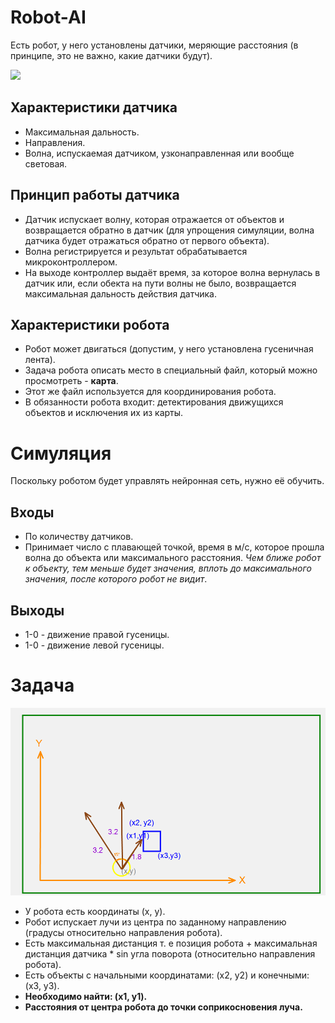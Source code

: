 # Robot-AI

Есть робот, у него установлены датчики, меряющие расстояния (в принципе, это не важно, какие датчики будут).

![](https://github.com/farwydi/robot-ai/blob/master/docs/robot-vis.png?raw=true)

## Характеристики датчика

- Максимальная дальность.
- Направления.
- Волна, испускаемая датчиком, узконаправленная или вообще световая.

## Принцип работы датчика

- Датчик испускает волну, которая отражается от объектов и возвращается обратно в датчик (для упрощения симуляции, волна датчика будет отражаться обратно от первого объекта).
- Волна регистрируется и результат обрабатывается микроконтроллером.
- На выходе контроллер выдаёт время, за которое волна вернулась в датчик или, если обекта на пути волны не было, возвращается максимальная дальность действия датчика.

## Характеристики робота

- Робот может двигаться (допустим, у него установлена гусеничная лента).
- Задача робота описать место в специальный файл, который можно просмотреть - **карта**.
- Этот же файл используется для координирования робота.
- В обязанности робота входит: детектирования движущихся объектов и исключения их из карты.

# Симуляция

Поскольку роботом будет управлять нейронная сеть, нужно её обучить.

## Входы

- По количеству датчиков.
- Принимает число с плавающей точкой, время в м/с, которое прошла волна до объекта или максимального расстояния.
*Чем ближе робот к объекту, тем меньше будет значения, вплоть до максимального значения, после которого робот не видит*.

## Выходы

- 1-0 - движение правой гусеницы.
- 1-0 - движение левой гусеницы.

# Задача

![](https://github.com/farwydi/robot-ai/blob/master/docs/robot-math.png?raw=true)

- У робота есть координаты (x, y).
- Робот испускает лучи из центра по заданному направлению (градусы относительно направления робота).
- Есть максимальная дистанция т. е позиция робота + максимальная дистанция датчика * sin угла поворота (относительно направления робота).
- Есть объекты с начальными координатами: (x2, y2) и конечными:  (x3, y3).
 - **Необходимо найти: (x1, y1).**
 - **Расстояния от центра робота до точки соприкосновения луча.**
